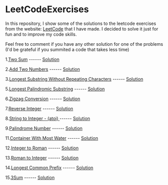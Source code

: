 # LeetCodeExercises
In this repository, I show some of the solutions to the leetcode exercises from the website: [LeetCode](https://leetcode.com/problemset/all/) that I have made. I decided to solve it just for fun and to improve my code skills.

Feel free to comment if you have any other solution for one of the problems (I'd be grateful if you summited a code that takes less time)


1.[Two Sum](https://leetcode.com/problems/two-sum/) ------ [Solution](https://github.com/afrinconp/LeetCodeExercises/tree/main/Solutions)

2.[Add Two Numbers](https://leetcode.com/problems/add-two-numbers/) ------ [Solution](https://github.com/afrinconp/LeetCodeExercises/tree/main/Solutions)

3.[Longest Substring Without Repeating Characters](https://leetcode.com/problems/longest-substring-without-repeating-characters/) ------ [Solution](https://github.com/afrinconp/LeetCodeExercises/tree/main/Solutions)

5.[Longest Palindromic Substring](https://leetcode.com/problems/longest-palindromic-substring/solution/) ------ [Solution](https://github.com/afrinconp/LeetCodeExercises/tree/main/Solutions)

6.[Zigzag Conversion](https://leetcode.com/problems/zigzag-conversion) ------ [Solution](https://github.com/afrinconp/LeetCodeExercises/tree/main/Solutions)

7.[Reverse Integer](https://leetcode.com/problems/reverse-integer/) ------ [Solution](https://github.com/afrinconp/LeetCodeExercises/tree/main/Solutions)

8.[String to Integer - (atoi) ](https://leetcode.com/problems/string-to-integer-atoi/) ------ [Solution](https://github.com/afrinconp/LeetCodeExercises/tree/main/Solutions)

9.[Palindrome Number](https://leetcode.com/problems/palindrome-number/) ------ [Solution](https://github.com/afrinconp/LeetCodeExercises/tree/main/Solutions)

11.[Container With Most Water](https://leetcode.com/problems/container-with-most-water/) ------ [Solution](https://github.com/afrinconp/LeetCodeExercises/tree/main/Solutions)

12.[Integer to Roman](https://leetcode.com/problems/integer-to-roman/) ------ [Solution](https://github.com/afrinconp/LeetCodeExercises/tree/main/Solutions)

13.[Roman to Integer](https://leetcode.com/problems/roman-to-integer/) ------ [Solution](https://github.com/afrinconp/LeetCodeExercises/tree/main/Solutions)

14.[Longest Common Prefix](https://leetcode.com/problems/longest-common-prefix/) ------ [Solution](https://github.com/afrinconp/LeetCodeExercises/tree/main/Solutions)

15.[3Sum](https://leetcode.com/problems/3sum/) ------ [Solution](https://github.com/afrinconp/LeetCodeExercises/tree/main/Solutions)
